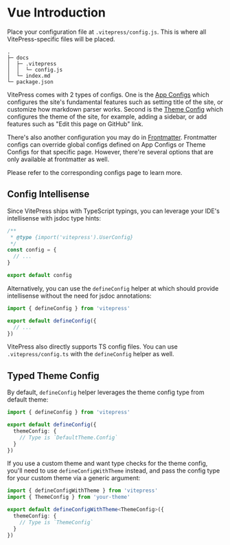 # Vue Introduction

Place your configuration file at `.vitepress/config.js`. This is where all VitePress-specific files will be placed.

```
.
├─ docs
│  ├─ .vitepress
│  │  └─ config.js
│  └─ index.md
└─ package.json
```

VitePress comes with 2 types of configs. One is the [App Configs](./app-configs) which configures the site's fundamental features such as setting title of the site, or customize how markdown parser works. Second is the [Theme Config](./theme-configs) which configures the theme of the site, for example, adding a sidebar, or add features such as "Edit this page on GitHub" link.

There's also another configuration you may do in [Frontmatter](./frontmatter-configs). Frontmatter configs can override global configs defined on App Configs or Theme Configs for that specific page. However, there're several options that are only available at frontmatter as well.

Please refer to the corresponding configs page to learn more.

## Config Intellisense

Since VitePress ships with TypeScript typings, you can leverage your IDE's intellisense with jsdoc type hints:

```js
/**
 * @type {import('vitepress').UserConfig}
 */
const config = {
  // ...
}

export default config
```

Alternatively, you can use the `defineConfig` helper at which should provide intellisense without the need for jsdoc annotations:

```js
import { defineConfig } from 'vitepress'

export default defineConfig({
  // ...
})
```

VitePress also directly supports TS config files. You can use `.vitepress/config.ts` with the `defineConfig` helper as well.

## Typed Theme Config

By default, `defineConfig` helper leverages the theme config type from default theme:

```ts
import { defineConfig } from 'vitepress'

export default defineConfig({
  themeConfig: {
    // Type is `DefaultTheme.Config`
  }
})
```

If you use a custom theme and want type checks for the theme config, you'll need to use `defineConfigWithTheme` instead, and pass the config type for your custom theme via a generic argument:

```ts
import { defineConfigWithTheme } from 'vitepress'
import { ThemeConfig } from 'your-theme'

export default defineConfigWithTheme<ThemeConfig>({
  themeConfig: {
    // Type is `ThemeConfig`
  }
})
```

<script setup>
  import Comment from '../.vitepress/components/Comment.vue'
</script>
<Comment />